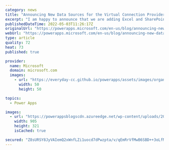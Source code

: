 ```yaml
---
category: news
title: "Announcing New Data Sources for the Virtual Connection Provider"
excerpt: "I am happy to announce that we are adding Excel and SharePoint to the Virtual Connection Providers for Virtual Tables. You may have used the SQL virtual connection provider during its public preview and now we are happy to respond to you requests for more data sources by enabling this functionality for"
publishedDateTime: 2022-05-03T11:26:17Z
originalUrl: "https://powerapps.microsoft.com/en-us/blog/announcing-new-data-sources-for-the-virtual-connection-provider/"
webUrl: "https://powerapps.microsoft.com/en-us/blog/announcing-new-data-sources-for-the-virtual-connection-provider/"
type: article
quality: 72
heat: 73
published: true

provider:
  name: Microsoft
  domain: microsoft.com
  images:
    - url: "https://everyday-cc.github.io/powerapps/assets/images/organizations/microsoft.com-50x50.jpg"
      width: 50
      height: 50

topics:
  - Power Apps

images:
  - url: "https://powerappsblogscdn.azureedge.net/wp-content/uploads/2022/04/logos.jpg"
    width: 905
    height: 321
    isCached: true

secured: "Z8sURSY8JyVAIemQ2xWnfLZi1uocd7dPwzpta/v/qEmRrVfMwB6SBD++3oLfMeCTGMfYdzUawiU1qX9dEsK64ofluTsDsjS3GyiNfNquP/IOHYHyKSH2EJaeYtuLpPq9ricdDY+wRaVfuZgnA69EJpAMZZMsz2vx0AcuZUzeNcwa4PrBQCuCY4L6iHo2jWdkk1z1OwggtEJheret1K/I9lvr87hlGstkdNE9qgOMSP/m8prtJ4ld9kzogyJJPVkCj+Faqq+m3bxPhY/odz+j/fFn1Pj3sP9mcT00x5yDy0pMd8+7EYKWSfbYAbRvvr7T5tVv+kEfT462I3QOkNPzuBTLdpPmpcWPbl9UMXK6XIQ=;zKYh/RK7zvh8Mjq+/AKP9Q=="
---
```


